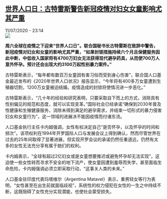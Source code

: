 <!--1594504658000-->
[世界人口日：古特雷斯警告新冠疫情对妇女女童影响尤其严重](http://www.rfi.fr//cn/%E4%B8%AD%E5%9B%BD/20200711-%E4%B8%96%E7%95%8C%E4%BA%BA%E5%8F%A3%E6%97%A5-%E5%8F%A4%E7%89%B9%E9%9B%B7%E6%96%AF%E8%AD%A6%E5%91%8A%E6%96%B0%E5%86%A0%E7%96%AB%E6%83%85%E5%AF%B9%E5%A6%87%E5%A5%B3%E5%A5%B3%E7%AB%A5%E5%BD%B1%E5%93%8D%E5%B0%A4%E5%85%B6%E4%B8%A5%E9%87%8D)
------

<div>11/07/2020 - 23:14</div><img src="https://s.rfi.fr/media/display/714d81f4-c3bb-11ea-ab9f-005056a964fe/w:310/p:16x9/image1170x530cropped-1.jpg"><p><strong>周六全球在疫情之下迎来“世界人口日”。联合国秘书长古特雷斯在致辞中警告，新冠疫情对妇女和女童的影响尤其严重，“如果封锁措施持续六个月且保健服务因此中断，中低收入国家将有4700万妇女无法获得现代避孕药具，从而使700万人意外怀孕。预计还会出现大约3100万起性别暴力案件。”</strong></p><div class="t-content__body u-clearfix"><div class="m-interstitial"></div><p>古特雷斯表示，“每年都有数百万女童因有害习俗而受到身心伤害”，联合国人口基金最近发布的《2020年世界人口状况》报告显示，“今年将有400多万女童遭到生殖器切割，1200万女童被迫结婚。疫情造成的封锁将使情况进一步恶化。”</p><p>古特雷斯表示，“几十年的经验和研究表明，只要采取自下而上的方式，消除具有性别偏见的规范和态度，就可以实现变革。”国际社会已经承诺“确保到2030年普及性健康和生殖健康服务，消除未得到满足的避孕需求，并结束一切形式的暴力侵害妇女和女童行为”，这一领域的进展决不能因疫情而付诸东流。</p><p>人口基金执行主任卡内姆强调，女性有权决定自己“是否怀孕，以及怀孕的时间和频次”。该项权利在1994年开罗国际人口与发展会议上得到确认，然而尽管世界在过去的25年间取得了显著进展，但实现开罗会议的承诺仍然任重道远，仍然有太多的女性无法充分享有属于她们的权利。</p><p>卡内姆表示，“全球有超过2亿妇女或是女童想要推迟或避免怀孕却无法实现”，这迫使一些女性转而寻求不安全的地下流产，使女童因遭到羞辱而失学，甚至面临生命危险，卡内姆强调必须立即采取行动，“这事关人类的未来。”</p><p>人口基金驻印度代表玛塔维尔（Argentina Matavel）表示，重男轻女等行为表明，“女性甚至在出生前就面临歧视”，系统性的权力侵犯在女性的一生之中持续不断，这既阻碍了女性充分实现潜能，也使社会蒙受损失。</p><div class="o-self-promo o-self-promo--nl o-self-promo--hidden" data-selfpromo-newsletter></div><div class="o-self-promo o-self-promo--app o-self-promo--hidden" data-selfpromo-app></div></div>
